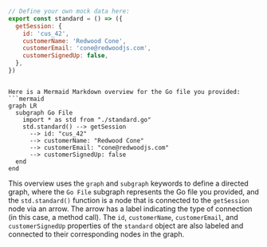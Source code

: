 ```js

// Define your own mock data here:
export const standard = () => ({
  getSession: {
    id: 'cus_42',
    customerName: 'Redwood Cone',
    customerEmail: 'cone@redwoodjs.com',
    customerSignedUp: false,
  },
})


```

```mermaid

Here is a Mermaid Markdown overview for the Go file you provided:
```mermaid
graph LR
  subgraph Go File
    import * as std from "./standard.go"
    std.standard() --> getSession
      --> id: "cus_42"
      --> customerName: "Redwood Cone"
      --> customerEmail: "cone@redwoodjs.com"
      --> customerSignedUp: false
  end
end
```
This overview uses the `graph` and `subgraph` keywords to define a directed graph, where the `Go File` subgraph represents the Go file you provided, and the `std.standard()` function is a node that is connected to the `getSession` node via an arrow. The arrow has a label indicating the type of connection (in this case, a method call). The `id`, `customerName`, `customerEmail`, and `customerSignedUp` properties of the `standard` object are also labeled and connected to their corresponding nodes in the graph.

```
